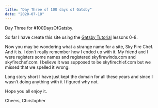 ```yaml
---
title: "Day Three of 100 days of Gatsby"
date: "2020-07-18"
---
```


Day Three for #100DaysOfGatsby.

So far I have create this site using the [Gatsby Tutorial](https://www.gatsbyjs.org/tutorial/) lessons 0-8.

Now you may be wondering what a strange name for a site, Sky Fire Chef. And it is. I don't really remember how I ended up with it. My friend and I were registers some names and registered skyfirewinds.com and skyfirechef.com. I believe it was supposed to be skyfirechief.com but we missed that we spelled it wrong.

Long story short I have just kept the domain for all these years and since I wasn't doing anything with it I figured why not.

Hope you all enjoy it.

Cheers,
Christopher